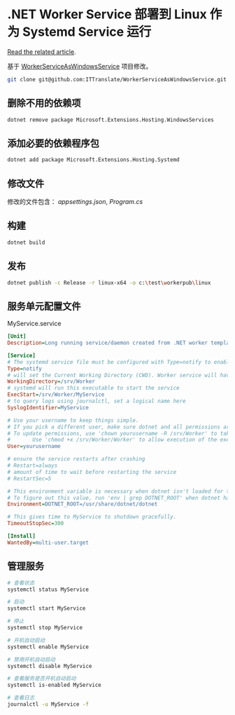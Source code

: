 # .NET Worker Service 部署到 Linux 作为 Systemd Service 运行

[Read the related article](https://ittranslator.cn/dotnet/csharp/2021/06/29/worker-service-as-systemd-services-on-linux.html).

基于 [WorkerServiceAsWindowsService](https://github.com/ITTranslate/WorkerServiceAsWindowsService) 项目修改。

```bash
git clone git@github.com:ITTranslate/WorkerServiceAsWindowsService.git
```

## 删除不用的依赖项

```bash
dotnet remove package Microsoft.Extensions.Hosting.WindowsServices
```

## 添加必要的依赖程序包

```bash
dotnet add package Microsoft.Extensions.Hosting.Systemd
```

## 修改文件

修改的文件包含： *appsettings.json*, *Program.cs*

## 构建

```bash
dotnet build
```

## 发布

```bash
dotnet publish -c Release -r linux-x64 -o c:\test\workerpub\linux
```

## 服务单元配置文件

MyService.service

```ini
[Unit]
Description=Long running service/daemon created from .NET worker template

[Service]
# The systemd service file must be configured with Type=notify to enable notifications.
Type=notify
# will set the Current Working Directory (CWD). Worker service will have issues without this setting
WorkingDirectory=/srv/Worker
# systemd will run this executable to start the service
ExecStart=/srv/Worker/MyService
# to query logs using journalctl, set a logical name here  
SyslogIdentifier=MyService

# Use your username to keep things simple.
# If you pick a different user, make sure dotnet and all permissions are set correctly to run the app
# To update permissions, use 'chown yourusername -R /srv/Worker' to take ownership of the folder and files,
#       Use 'chmod +x /srv/Worker/Worker' to allow execution of the executable file
User=yourusername

# ensure the service restarts after crashing
# Restart=always
# amount of time to wait before restarting the service
# RestartSec=5

# This environment variable is necessary when dotnet isn't loaded for the specified user.
# To figure out this value, run 'env | grep DOTNET_ROOT' when dotnet has been loaded into your shell.
Environment=DOTNET_ROOT=/usr/share/dotnet/dotnet

# This gives time to MyService to shutdown gracefully.
TimeoutStopSec=300

[Install]
WantedBy=multi-user.target
```

## 管理服务

```bash
# 查看状态
systemctl status MyService

# 启动
systemctl start MyService

# 停止
systemctl stop MyService

# 开机自动启动
systemctl enable MyService

# 禁用开机自动启动
systemctl disable MyService

# 查看服务是否开机自动启动
systemctl is-enabled MyService

# 查看日志
journalctl -u MyService -f
```
